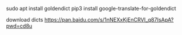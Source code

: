 sudo apt install goldendict
pip3 install google-translate-for-goldendict

download dicts
https://pan.baidu.com/s/1nNEXxKjEnCRVI_q87IsApA?pwd=cd8u
